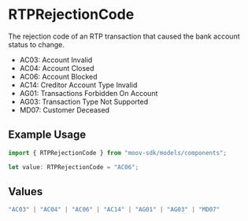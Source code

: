 # RTPRejectionCode

The rejection code of an RTP transaction that caused the bank account status to change.

- AC03: Account Invalid
- AC04: Account Closed
- AC06: Account Blocked
- AC14: Creditor Account Type Invalid
- AG01: Transactions Forbidden On Account
- AG03: Transaction Type Not Supported
- MD07: Customer Deceased

## Example Usage

```typescript
import { RTPRejectionCode } from "moov-sdk/models/components";

let value: RTPRejectionCode = "AC06";
```

## Values

```typescript
"AC03" | "AC04" | "AC06" | "AC14" | "AG01" | "AG03" | "MD07"
```